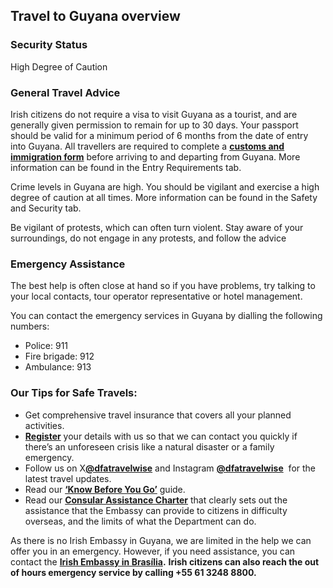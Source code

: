 ## Travel to Guyana overview

### **Security Status**

High Degree of Caution

### **General Travel Advice**

Irish citizens do not require a visa to visit Guyana as a tourist, and are generally given permission to remain for up to 30 days. Your passport should be valid for a minimum period of 6 months from the date of entry into Guyana. All travellers are required to complete a [**customs and immigration form**](https://ed.gpf.gov.gy/#/) before arriving to and departing from Guyana. More information can be found in the Entry Requirements tab.

Crime levels in Guyana are high. You should be vigilant and exercise a high degree of caution at all times. More information can be found in the Safety and Security tab.

Be vigilant of protests, which can often turn violent. Stay aware of your surroundings, do not engage in any protests, and follow the advice

### **Emergency Assistance**

The best help is often close at hand so if you have problems, try talking to your local contacts, tour operator representative or hotel management.

You can contact the emergency services in Guyana by dialling the following numbers:

* Police: 911
* Fire brigade: 912
* Ambulance: 913

### **Our Tips for Safe Travels:**

* Get comprehensive travel insurance that covers all your planned activities.
* [**Register**](/en/dfa/overseas-travel/citizens-registration/) your details with us so that we can contact you quickly if there’s an unforeseen crisis like a natural disaster or a family emergency.
* Follow us on X[**@dfatravelwise**](https://www.twitter.com/DFATravelWise) and Instagram [**@dfatravelwise**](https://www.instagram.com/dfatravelwise/)  for the latest travel updates.
* Read our [**‘Know Before You Go’**](/en/dfa/overseas-travel/know-before-you-go-/) guide.
* Read our [**Consular Assistance Charter**](https://www.ireland.ie/en/dfa/overseas-travel/assistance-abroad/consular-assistance-charter/) that clearly sets out the assistance that the Embassy can provide to citizens in difficulty overseas, and the limits of what the Department can do.

As there is no Irish Embassy in Guyana, we are limited in the help we can offer you in an emergency. However, if you need assistance, you can contact the [**Irish Embassy in Brasília**](/en/brazil/brasilia/)**.** **Irish citizens can also reach the out of hours emergency service by calling +55 61 3248 8800.**